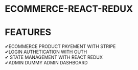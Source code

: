 # ECOMMERCE-REACT-REDUX
<H1>FEATURES</H1>
✔ECOMMERCE PRODUCT PAYEMENT WITH STRIPE<br> 
✔LOGIN AUTHETICATION WITH OUTH<br> 
✔ STATE MANAGEMENT WITH REACT REDUX<br> 
✔ADMIN DUMMY ADMIN DASHBOARD<br>
